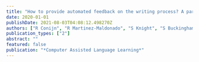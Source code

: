 ```yaml
---
title: "How to provide automated feedback on the writing process? A participatory approach to design writing analytics tools"
date: 2020-01-01
publishDate: 2021-08-03T04:08:12.498270Z
authors: ["R Conijn", "R Martinez-Maldonado", "S Knight", "S Buckingham Shum", " ..."]
publication_types: ["2"]
abstract: ""
featured: false
publication: "*Computer Assisted Language Learning*"
---
```


